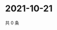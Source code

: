 # 2021-10-21

共 0 条

<!-- BEGIN WEIBO -->
<!-- 最后更新时间 Thu Oct 21 2021 11:00:42 GMT+0800 (China Standard Time) -->

<!-- END WEIBO -->
